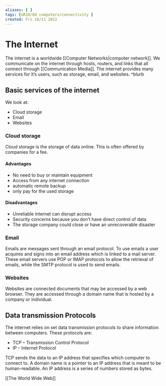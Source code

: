 ```yaml
---
aliases: [ ]
tags: [GR10/Q4 computers/connectivity ]
created: Fri 18/11 2022
---
```

# The Internet
The internet is a worldwide [[Computer Networks|computer network]]. We communicate on the internet through hosts, routers, and links that all connect through [[Communication Media]]. The internet provides many services for it’s users, such as storage, email, and websites. ^blurb

## Basic services of the internet
We look at:
- Cloud storage
- Email
- Websites

### Cloud storage
Cloud storage is the storage of data online. This is often offered by companies for a fee.

#### Advantages
- No need to buy or maintain equipment
- Access from any internet connection
- automatic remote backup
- only pay for the used storage

#### Disadvantages
- Unreliable internet can disrupt access
- Security concerns because you don’t have direct control of data
- The storage company could close or have an unrecoverable disaster

### Email
Emails are messages sent through an email protocol. To use emails a user acquires and signs into an email address which is linked to a mail server. These email servers use POP or IMAP protocols to allow the retrieval of emails, while the SMTP protocol is used to send emails.

### Websites
Websites are connected documents that may be accessed by a web browser. They are accessed through a domain name that is hosted by a company or individual. 

## Data transmission Protocols
The internet relies on set data transmission protocols to share information between computers. These protocols are:
- TCP – Transmission Control Protocol
- IP – Internet Protocol

TCP sends the data to an IP address that specifies which computer to connect to. A domain name is a pointer to an IP address that is meant to be human-readable. An IP address is a series of numbers stored as bytes. 

[[The World Wide Web]]